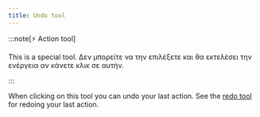 ```yaml
---
title: Undo tool
---
```


:::note[⚡ Action tool]

This is a special tool.
Δεν μπορείτε να την επιλέξετε και θα εκτελέσει την ενέργεια αν κάνετε κλικ σε αυτήν.

:::

When clicking on this tool you can undo your last action.
See the [redo tool](../redo) for redoing your last action.
